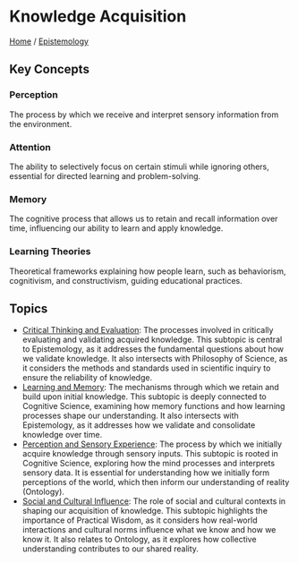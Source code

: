 # Knowledge Acquisition

[Home](../../../README.md) / [Epistemology](../../../epistemology/README.md)

## Key Concepts

### Perception

The process by which we receive and interpret sensory information from the environment.

### Attention

The ability to selectively focus on certain stimuli while ignoring others, essential for directed learning and problem-solving.

### Memory

The cognitive process that allows us to retain and recall information over time, influencing our ability to learn and apply knowledge.

### Learning Theories

Theoretical frameworks explaining how people learn, such as behaviorism, cognitivism, and constructivism, guiding educational practices.

## Topics

- [Critical Thinking and Evaluation](critical_thinking_and_evaluation/README.md): The processes involved in critically evaluating and validating acquired knowledge. This subtopic is central to Epistemology, as it addresses the fundamental questions about how we validate knowledge. It also intersects with Philosophy of Science, as it considers the methods and standards used in scientific inquiry to ensure the reliability of knowledge.
- [Learning and Memory](learning_and_memory/README.md): The mechanisms through which we retain and build upon initial knowledge. This subtopic is deeply connected to Cognitive Science, examining how memory functions and how learning processes shape our understanding. It also intersects with Epistemology, as it addresses how we validate and consolidate knowledge over time.
- [Perception and Sensory Experience](perception_and_sensory_experience/README.md): The process by which we initially acquire knowledge through sensory inputs. This subtopic is rooted in Cognitive Science, exploring how the mind processes and interprets sensory data. It is essential for understanding how we initially form perceptions of the world, which then inform our understanding of reality (Ontology).
- [Social and Cultural Influence](social_and_cultural_influence/README.md): The role of social and cultural contexts in shaping our acquisition of knowledge. This subtopic highlights the importance of Practical Wisdom, as it considers how real-world interactions and cultural norms influence what we know and how we know it. It also relates to Ontology, as it explores how collective understanding contributes to our shared reality.

